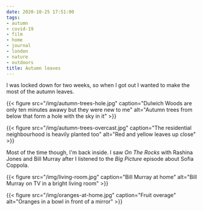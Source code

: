 ```yaml
---
date: 2020-10-25 17:51:00
tags:
- autumn
- covid-19
- film
- home
- journal
- london
- nature
- outdoors
title: Autumn leaves
---
```


I was locked down for two weeks, so when I got out I wanted to make the most of the autumn leaves.

{{< figure src="/img/autumn-trees-hole.jpg" caption="Dulwich Woods are only ten minutes awawy but they were new to me" alt="Autumn trees from below that form a hole with the sky in it" >}}

{{< figure src="/img/autumn-trees-overcast.jpg" caption="The residential neighbourhood is heavily planted too" alt="Red and yellow leaves up close" >}}

Most of the time though, I'm back inside. I saw _On The Rocks_ with Rashina Jones and Bill Murray after I listened to the _Big Picture_ episode about Sofia Coppola.

{{< figure src="/img/living-room.jpg" caption="Bill Murray at home" alt="Bill Murray on TV in a bright living room" >}}

{{< figure src="/img/oranges-at-home.jpg" caption="Fruit overage" alt="Oranges in a bowl in front of a mirror" >}}